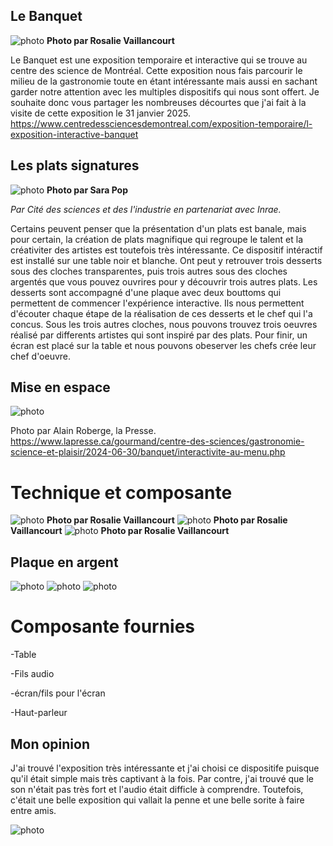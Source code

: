 ## Le Banquet ##
![photo](media/entree.jpg)
**Photo par Rosalie Vaillancourt**

Le Banquet est une exposition temporaire et interactive qui se trouve au centre des science de Montréal. Cette exposition nous fais parcourir le milieu de la gastronomie toute en étant intéressante mais aussi en sachant garder notre attention avec les multiples dispositifs qui nous sont offert. Je souhaite donc vous partager les nombreuses décourtes que j'ai fait à la visite de cette exposition le 31 janvier 2025. https://www.centredessciencesdemontreal.com/exposition-temporaire/l-exposition-interactive-banquet


## Les plats signatures ##
![photo](media/ensemble_Les_Plats_Signatures.png)
**Photo par Sara Pop**

*Par Cité des sciences et des l'industrie en partenariat avec Inrae.*

Certains peuvent penser que la présentation d'un plats est banale, mais pour certain, la création de plats magnifique qui regroupe le talent et la créativiter des artistes est toutefois très intéressante. Ce dispositif intéractif est installé sur une table noir et blanche. Ont peut y retrouver trois desserts sous des cloches transparentes, puis trois autres sous des cloches argentés que vous pouvez ouvrires pour y découvrir trois autres plats. Les desserts sont accompagné d'une plaque avec deux bouttoms qui permettent de commencer l'expérience interactive. Ils nous permettent d'écouter chaque étape de la réalisation de ces desserts et le chef qui l'a concus. Sous les trois autres cloches, nous pouvons trouvez trois oeuvres réalisé par differents artistes qui sont inspiré par des plats. Pour finir, un écran est placé sur la table et nous pouvons obeserver les chefs crée leur chef d'oeuvre.

## Mise en espace ##
![photo](media/vue_ensemble_Alain_Roberge_Presse.png)

Photo par Alain Roberge, la Presse. https://www.lapresse.ca/gourmand/centre-des-sciences/gastronomie-science-et-plaisir/2024-06-30/banquet/interactivite-au-menu.php

# Technique et composante #

![photo](media/prem_dessert.jpg) **Photo par Rosalie Vaillancourt** ![photo](media/deux_dessert.jpg) **Photo par Rosalie Vaillancourt** ![photo](media/trois_dessert.jpg) **Photo par Rosalie Vaillancourt**

## Plaque en argent ##
![photo](media/anne_sophie_pic.jpg) ![photo](media/mory_sacko.jpg) ![photo](media/sebastien_bras.jpg)

# Composante fournies #
-Table

-Fils audio

-écran/fils pour l'écran

-Haut-parleur

## Mon opinion ##
J'ai trouvé l'exposition très intéressante et j'ai choisi ce dispositife puisque qu'il était simple mais très captivant à la fois. Par contre, j'ai trouvé que le son n'était pas très fort et l'audio était difficle à comprendre. Toutefois, c'était une belle exposition qui vallait la penne et une belle sorite à faire entre amis. 

![photo](media/family_photo.jpg)
